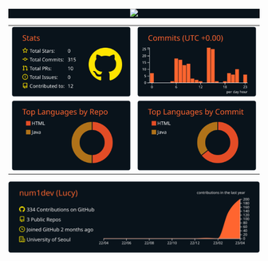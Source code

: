 
 <p style="text-align: center; background-color: #09131b;">
<img src="https://user-images.githubusercontent.com/122321793/229888958-a043e5f3-3a35-4c91-9e43-678d5ba63ab9.svg" width="710" />
   <table border="0">
        <tr border="0">
            <td style="vertical-align: top;">
                <img src="https://raw.githubusercontent.com/num1dev/num1dev/main/profile-summary-card-output/codeSTACKr/3-stats.svg" width="330" />
            </td>
            <td style="vertical-align: top;">
                <img src="https://raw.githubusercontent.com/num1dev/num1dev/main/profile-summary-card-output/codeSTACKr/4-productive-time.svg" width="330" />
            </td>
        </tr border="0">
        <tr>
            <td style="vertical-align: top;">
                <img src="https://raw.githubusercontent.com/num1dev/num1dev/main/profile-summary-card-output/codeSTACKr/1-repos-per-language.svg" width="330" />
            </td>
            <td style="vertical-align: top;">
                <img src="https://raw.githubusercontent.com/num1dev/num1dev/main/profile-summary-card-output/codeSTACKr/2-most-commit-language.svg" width="330" />
            </td>
        </tr>
    </table>
  <img src="https://raw.githubusercontent.com/num1dev/num1dev/main/profile-summary-card-output/codeSTACKr/0-profile-details.svg" width="710" />
</p>
